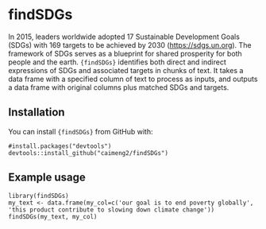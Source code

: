 # findSDGs

In 2015, leaders worldwide adopted 17 Sustainable Development Goals (SDGs) with 169 targets to be achieved by 2030 (https://sdgs.un.org). The framework of SDGs serves as a blueprint for shared prosperity for both people and the earth. `{findSDGs}` identifies both direct and indirect expressions of SDGs and associated targets in chunks of text. It takes a data frame with a specified column of text to process as inputs, and outputs a data frame with original columns plus matched SDGs and targets.

## Installation

You can install `{findSDGs}` from GitHub with:

    #install.packages("devtools")
    devtools::install_github("caimeng2/findSDGs")
    
## Example usage

    library(findSDGs)
    my_text <- data.frame(my_col=c('our goal is to end poverty globally', 'this product contribute to slowing down climate change'))
    findSDGs(my_text, my_col)
